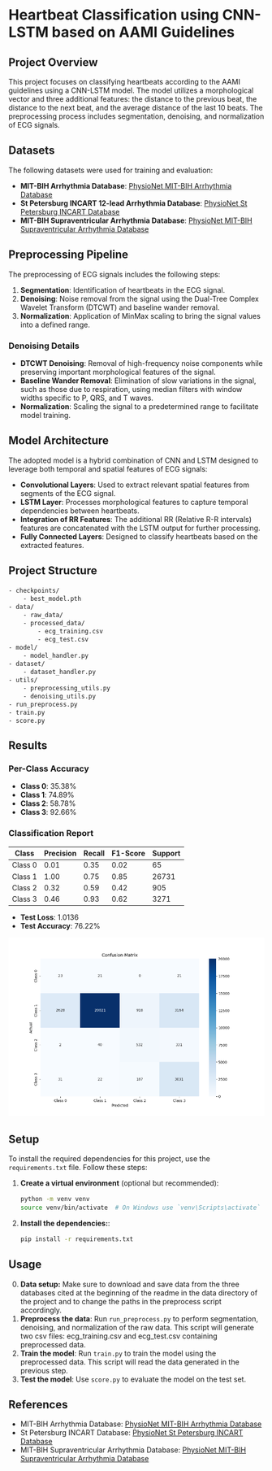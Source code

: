 
# Heartbeat Classification using CNN-LSTM based on AAMI Guidelines

## Project Overview

This project focuses on classifying heartbeats according to the AAMI guidelines using a CNN-LSTM model. The model utilizes a morphological vector and three additional features: the distance to the previous beat, the distance to the next beat, and the average distance of the last 10 beats. The preprocessing process includes segmentation, denoising, and normalization of ECG signals.

## Datasets

The following datasets were used for training and evaluation:

- **MIT-BIH Arrhythmia Database**: [PhysioNet MIT-BIH Arrhythmia Database](https://physionet.org/content/mitdb/1.0.0/)
- **St Petersburg INCART 12-lead Arrhythmia Database**: [PhysioNet St Petersburg INCART Database](https://physionet.org/content/incartdb/1.0.0/)
- **MIT-BIH Supraventricular Arrhythmia Database**: [PhysioNet MIT-BIH Supraventricular Arrhythmia Database](https://physionet.org/content/svdb/1.0.0/)

## Preprocessing Pipeline

The preprocessing of ECG signals includes the following steps:

1. **Segmentation**: Identification of heartbeats in the ECG signal.
2. **Denoising**: Noise removal from the signal using the Dual-Tree Complex Wavelet Transform (DTCWT) and baseline wander removal.
3. **Normalization**: Application of MinMax scaling to bring the signal values into a defined range.

### Denoising Details

- **DTCWT Denoising**: Removal of high-frequency noise components while preserving important morphological features of the signal.
- **Baseline Wander Removal**: Elimination of slow variations in the signal, such as those due to respiration, using median filters with window widths specific to P, QRS, and T waves.
- **Normalization**: Scaling the signal to a predetermined range to facilitate model training.

## Model Architecture

The adopted model is a hybrid combination of CNN and LSTM designed to leverage both temporal and spatial features of ECG signals:

- **Convolutional Layers**: Used to extract relevant spatial features from segments of the ECG signal.
- **LSTM Layer**: Processes morphological features to capture temporal dependencies between heartbeats.
- **Integration of RR Features**: The additional RR (Relative R-R intervals) features are concatenated with the LSTM output for further processing.
- **Fully Connected Layers**: Designed to classify heartbeats based on the extracted features.

## Project Structure

```
- checkpoints/
    - best_model.pth
- data/
    - raw_data/
    - processed_data/
        - ecg_training.csv
        - ecg_test.csv
- model/
    - model_handler.py
- dataset/
    - dataset_handler.py
- utils/
    - preprocessing_utils.py
    - denoising_utils.py
- run_preprocess.py
- train.py
- score.py
```

## Results

### Per-Class Accuracy
- **Class 0**: 35.38%
- **Class 1**: 74.89%
- **Class 2**: 58.78%
- **Class 3**: 92.66%

### Classification Report
| Class  | Precision | Recall | F1-Score | Support |
|--------|-----------|--------|----------|---------|
| Class 0| 0.01      | 0.35   | 0.02     | 65      |
| Class 1| 1.00      | 0.75   | 0.85     | 26731   |
| Class 2| 0.32      | 0.59   | 0.42     | 905     |
| Class 3| 0.46      | 0.93   | 0.62     | 3271    |

- **Test Loss**: 1.0136
- **Test Accuracy**: 76.22%

![Confusion Matrix](./images/confusion_matrix_test.png)

## Setup

To install the required dependencies for this project, use the `requirements.txt` file. Follow these steps:

1. **Create a virtual environment** (optional but recommended):
   ```bash
   python -m venv venv
   source venv/bin/activate  # On Windows use `venv\Scripts\activate`
1. **Install the dependencies:**:
   ```bash
   pip install -r requirements.txt

## Usage

0. **Data setup:** Make sure to download and save data from the three databases cited at the beginning of the readme in the data directory of the project and to change the paths in the preprocess script accordingly. 
1. **Preprocess the data**: Run `run_preprocess.py` to perform segmentation, denoising, and normalization of the raw data. This script will generate two csv files: ecg_training.csv and ecg_test.csv containing preprocessed data.
2. **Train the model**: Run `train.py` to train the model using the preprocessed data. This script will read the data generated in the previous step.
3. **Test the model**: Use `score.py` to evaluate the model on the test set.

## References

- MIT-BIH Arrhythmia Database: [PhysioNet MIT-BIH Arrhythmia Database](https://physionet.org/content/mitdb/1.0.0/)
- St Petersburg INCART Database: [PhysioNet St Petersburg INCART Database](https://physionet.org/content/incartdb/1.0.0/)
- MIT-BIH Supraventricular Arrhythmia Database: [PhysioNet MIT-BIH Supraventricular Arrhythmia Database](https://physionet.org/content/svdb/1.0.0/)
